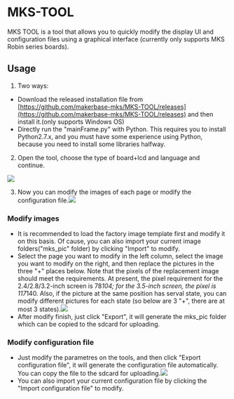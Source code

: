 # MKS-TOOL
MKS TOOL is a tool that allows you to quickly modify the display UI and configuration files using a graphical interface (currently only supports MKS Robin series boards).

## Usage


1. Two ways:
 - Download the released installation file from [https://github.com/makerbase-mks/MKS-TOOL/releases](https://github.com/makerbase-mks/MKS-TOOL/releases) and then install it.(only supports Windows OS) 
 - Directly run the "mainFrame.py" with Python. This requires you to install Python2.7.x, and you must have some experience using Python, because you need to install some libraries halfway. 
2. Open the tool, choose the type of board+lcd and language and continue.

![](https://github.com/makerbase-mks/MKS-TOOL/blob/master/Images/choose.png)

3. Now you can modify the images of each page or modify the configuration file.![](https://github.com/makerbase-mks/MKS-TOOL/blob/master/Images/step1.png)

### Modify images
 - It is recommended to load the factory image template first and modify it on this basis. Of cause, you can also import your current image folders("mks_pic" folder) by clicking "Import" to modify.
 - Select the page you want to modify in the left column, select the image you want to modify on the right, and then replace the pictures in the three "+" places below. Note that the pixels of the replacement image should meet the requirements. At present, the pixel requirement for the 2.4/2.8/3.2-inch screen is 78*104; for the 3.5-inch screen, the pixel is 117*140. Also, if the picture at the same position has serval state, you can modify different pictures for each state (so below are 3 "+", there are at most 3 states).![](https://github.com/makerbase-mks/MKS-TOOL/blob/master/Images/step2.png)
 - After modify finish, just click "Export", it will generate the mks_pic folder which can be copied to the sdcard for uploading.
### Modify configuration file
 - Just modify the parametres on the tools, and then click "Export configuration file", it will generate the configuration file automatically. You can copy the file to the sdcard for uploading.![](https://github.com/makerbase-mks/MKS-TOOL/blob/master/Images/step3.png)
 - You can also import your current configuration file by clicking the "Import configuration file" to modify.



